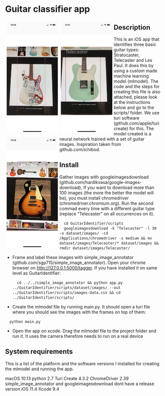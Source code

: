 # Guitar classifier app

<div>
  <div style="float: left; padding: 5px; max-width:33%;">
    <img src="strat.jpeg" alt="Stratocaster">
  </div>
  <div style="float: left; padding: 5px; max-width:33%;">
    <img src="tele.jpeg" alt="Telecaster">
  </div>
  <div style="float: left; padding: 5px; max-width:33%;">
    <img src="lp.jpeg" alt="Les Paul">
  </div>
</div>

## Description

This is an iOS app that identifies three basic guitar types: Stratocaster, Telecaster and Les Paul. It does this by using a custom made machine learning model (mlmodel). The code and the steps for creating this file is also attached, please look at the instructions below and go to the scripts/ folder. We use turi software (github.com/apple/turicreate) for this. The model created is a neural network trained with a set of guitar images. Inspiration taken from github.com/ichibod.

## Install

* Gather images with googleimagesdownload (github.com/hardikvasa/google-images-download). If you want to download more than 100 images (the more the better the model will be), you must install chromedriver (chromedriver.chromium.org). Run the second commad every time with a different guitar type (replace "Telecaster" on all occurrences on it).

  ```
	cd GuitarIdentifier/scripts
	googleimagesdownload -k "Telecaster" -l 30 -o dataset/images/ -cd /Applications/chromedriver -s medium && mv dataset/images/Telecaster/* dataset/images && rmdir dataset/images/Telecaster/
  ```

* Frame and label these images with simple_image_annotator (github.com/sgp715/simple_image_annotator). Open your chrome browser on http://127.0.0.1:5000/tagger. If you have installed it on same level as GuitarIdentifier:

  ```
	cd ../../simple_image_annotator && python app.py ../GuitarIdentifier/scripts/dataset/images/ --out ../GuitarIdentifier/scripts/images-data.csv && cd ../GuitarIdentifier/scripts/
  ```

*  Create the mlmodel file by running main.py. It should open a turi file where you should see the images with the frames on top of them:

  ```
	python main.py
  ```

* Open the app on xcode. Drag the mlmodel file to the project folder and run it. It uses the camera therefore needs to run on a real device

## System requirements

This is a list of the platform and the software versions I installed for creating the mlmodel and running the app.

macOS 10.13
python 2.7
Turi Create 4.3.2
ChromeDriver 2.39
simple_image_annotator and googleimagesdownload dont have a release version
iOS 11.4
Xcode 9.4